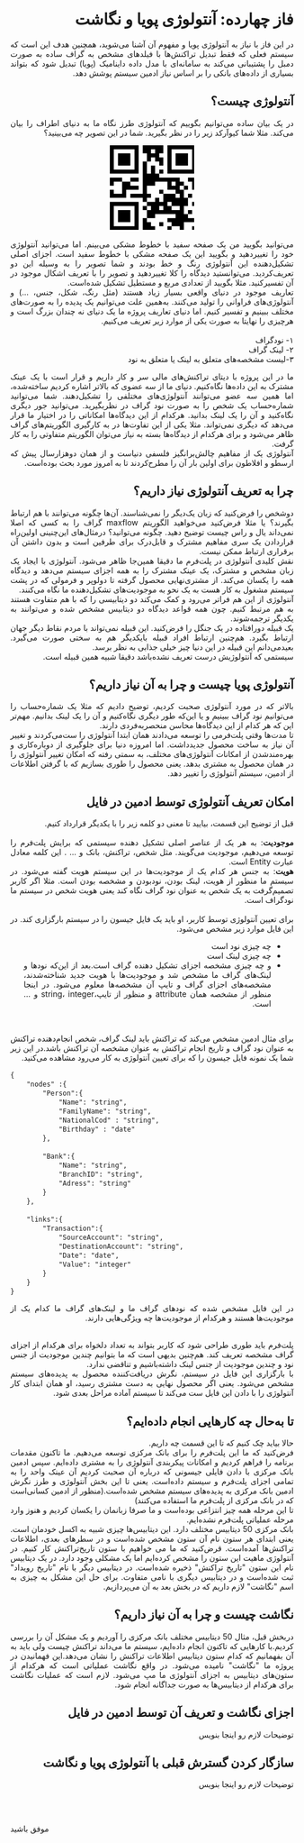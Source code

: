 <div dir="rtl" align='justify'>

# فاز چهارده: آنتولوژی پویا و نگاشت

در این فاز با نیاز به آنتولوژی پویا و مفهوم آن آشنا می‌شوید، همچنین هدف این است که سیستم فعلی که فقط تبدیل تراکنش‌ها با فیلدهای مشخص به گراف ساده به صورت دمبل را پشتیبانی می‌کند به سامانه‌ای با مدل داده داینامیک (پویا) تبدیل شود که بتواند بسیاری از داده‌های بانکی را بر اساس نیاز ادمین سیستم پوشش دهد.

## آنتولوژی چیست؟
در یک بیان ساده می‌توانیم بگوییم که آنتولوژی طرز نگاه ما به دنیای اطراف را بیان می‌کند. مثلا شما کیوآرکد زیر را در نظر بگیرید. شما در این تصویر چه می‌بینید؟

<p align="center" style="text-align:center;"><img src="qrcode.png" alt="Logo" width="150" height="150" align="cneter"></p>

می‌توانید بگویید من یک صفحه سفید با خطوط مشکی می‌بینم. اما می‌توانید آنتولوژی خود را تغییردهید و بگویید این یک صفحه مشکی با خطوط سفید است. اجزای اصلی تشکیل‌دهنده این آنتولوژی رنگ و خط بودند و شما تصویر را به وسیله این دو تعریف‌کردید. می‌توانستید دیدگاه را کلا تغییردهید و تصویر را با تعریف اشکال موجود در آن تفسیرکنید. مثلا بگویید از تعدادی مربع و مستطیل تشکیل شده‌است.
<br>
تعاریف موجود در دنیای واقعی بسیار زیاد هستند (مثل رنگ، شکل، جنس، ...) و آنتولوژی‌های فراوانی را تولید می‌کنند. به‌همین علت می‌توانیم یک پدیده را به صورت‌های مختلف ببینیم و تفسیر کنیم.
 اما دنیای تعاریف پروژه ما یک دنیای نه‌ چندان‌ بزرگ است و هرچیزی را نهایتا به صورت یکی از موارد زیر تعریف می‌کنیم.
 <br><br>
 ۱- نودگراف
 <br>
 ۲- لینک گراف
 <br>
 ۳-لیست مشخصه‌های متعلق به لینک یا متعلق به نود

 ما در این پروژه با دیتای تراکنش‌های مالی سر و کار داریم و قرار است با یک عینک مشترک به این داده‌ها نگاه‌کنیم. دنیای ما از سه عضوی که بالاتر اشاره کردیم ساخته‌شده، اما همین سه عضو می‌توانند آنتولوژی‌های مختلفی را تشکیل‌دهند. شما می‌توانید شماره‌حساب یک شخص را به صورت نود گراف در نظربگیرید. می‌توانید جور دیگری نگاه‌‌کنید و آن را یک لینک بدانید. هرکدام از این دیدگاه‌ها امکاناتی را در اختیار ما قرار می‌دهد که دیگری نمی‌تواند. مثلا یکی از این تفاوت‌ها در به کارگیری الگوریتم‌های گراف ظاهر می‌شود و برای هرکدام از دیدگاه‌ها بسته به نیاز می‌توان الگوریتم متفاوتی را به کار گرفت.
 <br>
آنتولوژی یک از مفاهیم چالش‌برانگیز فلسفی دنیاست و از همان دوهزارسال پیش که ارسطو و افلاطون برای اولین بار آن را مطرح‌کردند تا به امروز مورد بحث بوده‌است.

## چرا به تعریف آنتولوژی نیاز داریم؟
دوشخص را فرض‌کنید که زبان یک‌دیگر را نمی‌شناسند. آن‌ها چگونه می‌توانند با هم ارتباط بگیرند؟ یا مثلا فرض‌کنید می‌خواهید الگوریتم maxflow گراف را به کسی که اصلا نمی‌داند یال و راس چیست توضیح دهید. چگونه می‌توانید؟ درمثال‌های این‌چنینی اولین‌راه قراردادن یک سری مفاهیم مشترک و قابل‌درک برای طرفین است و بدون داشتن آن برقراری ارتباط ممکن نیست.
<br>
نقش کلیدی آنتولوژی در پلت‌فرم ما دقیقا همین‌جا ظاهر می‌شود. آنتولوژی با ایجاد یک زبان مشخص و مشترک، یک عینک مشترک را به همه اجزای سیستم می‌دهد و دیدگاه همه را یکسان می‌کند. از مشتری‌نهایی محصول گرفته تا دولوپر و فرمولی که در پشت سیستم مشغول به کار هست به یک نحو به موجودیت‌های تشکیل‌دهنده ما نگاه می‌کنند.
<br>
آنتولوژی از این هم فراتر می‌رود و کمک می‌کند دو دیتابیسی  را که با هم متفاوت هستند به هم مرتبط کنیم. چون همه‌ قواعد دیدگاه دو دیتابیس مشخص شده‌ و می‌توانند به یکدیگر ترجمه‌شوند.
<br>
یک قبیله دورافتاده در یک جنگل را فرض‌کنید. این قبیله نمی‌تواند با مردم نقاط دیگر جهان ارتباط بگیرد. هم‌چنین ارتباط افراد قبیله بایکدیگر هم به سختی صورت می‌گیرد. بعیدمی‌دانم این قبیله در این دنیا چیز خیلی جذابی به نظر برسد.
<br>
سیستمی که آنتولوژیش درست تعریف نشده‌باشد دقیقا شبیه همین قبیله است.

## آنتولوژی پویا چیست و چرا به آن نیاز داریم؟
بالاتر که در مورد آنتولوژی صحبت کردیم، توضیح دادیم که مثلا یک‌‌ شماره‌حساب را می‌توانیم نود گراف ببینیم و یا این‌که طور دیگری نگاه‌کنیم و آن را یک لینک بدانیم. مهم‌تر این که هر کدام از این دیدگاه‌ها محاسن منحصربه‌فردی دارند.
<br>
تا مدت‌ها وقتی پلت‌فرمی را توسعه می‌دادند همان ابتدا آنتولوژی را ست‌می‌‌کردند و تغییر آن نیاز به ساخت محصول جدیدداشت. اما امروزه دنیا برای جلوگیری از دوباره‌کاری و بهره‌مندشدن از امکانات آنتولوژی‌های مختلف، به سمتی رفته که امکان تغییر آنتولوژی را در همان محصول به مشتری بدهد. یعنی محصول را طوری بسازیم که با گرفتن اطلاعات از ادمین، سیستم آنتولوژی را تغییر دهد.

## امکان تعریف آنتولوژی توسط ادمین در فایل
قبل از توضیح این قسمت، بیایید تا معنی دو کلمه زیر را با یکدیگر قرارداد کنیم.
<br><br>
<b>موجودیت</b>: به هر یک از عناصر اصلی تشکیل دهنده سیستمی که برایش پلت‌فرم را توسعه می‌دهیم، موجودیت می‌گویند. مثل شخص، تراکنش، بانک و ... . این کلمه معادل عبارت Entity است.
<br>
<b>هویت</b>: به جنس هر کدام یک از موجودیت‌ها در این سیستم هویت گفته می‌شود. در سیستم ما منظور از هویت، لینک بودن، نودبودن و مشخصه بودن است. مثلا اگر کاربر تصمیم‌گرفت به یک شخص به عنوان نود گراف نگاه کند یعنی هویت شخص در سیستم ما نودگراف است.
<br><br>
برای تعیین آنتولوژی توسط کاربر، او باید یک فایل جیسون را در سیستم بارگزاری کند. در این فایل موارد زیر مشخص می‌شود.
<br>
*  چه چیزی نود است
* چه چیزی لینک است
*  و چه چیزی مشخصه اجزای تشکیل دهنده گراف است.بعد از این‌که نودها و لینک‌های گراف ما مشخص شد و موجودیت‌ها با هویت جدید شناخته‌شدند، مشخصه‌های اجزای گراف و تایپ آن مشخصه‌ها  معلوم می‌شود. در اینجا منظور از مشخصه همان attribute و منظور از تایپ،string، integer و ... است.
<br>

برای مثال ادمین مشخص می‌کند که تراکنش باید لینک گراف، شخص انجام‌دهنده تراکنش به عنوان نود گراف و تاریخ انجام تراکنش به عنوان مشخصه آن تراکنش باشد.در این زیر شما یک نمونه فایل جیسون را که برای تعیین آنتولوژی به کار می‌رود مشاهده می‌کنید.

<div dir="ltr">
  
    {
        "nodes" :{
            "Person":{
                "Name": "string",
                "FamilyName": "string",
                "NationalCod" : "string",
                "Birthday" : "date"   
            },
        
            "Bank":{
                "Name": "string",
                "BranchID": "string",
                "Adress": "string"
            }
        },

        "links":{
            "Transaction":{
                "SourceAccount": "string",
                "DestinationAccount": "string",
                "Date": "date",
                "Value": "integer"
            }
        }
    }  
</div>           
در این فایل مشخص شده که نودهای گراف ما و لینک‌های گراف ما کدام یک از موجودیت‌ها هستند و هرکدام از موجودیت‌ها چه ویژگی‌هایی دارند.
<br><br>

پلت‌فرم باید طوری طراحی شود که کاربر بتواند به تعداد دلخواه برای هرکدام از اجزای گراف مشخصه تعریف کند.
هم‌چنین بدیهی است که ما بتوانیم چندین موجودیت از جنس نود و چندین موجودیت از جنس لینک داشته‌باشیم و تناقضی ندارد. 
<br>
با بارگزاری این فایل در سیستم، نگرش دریافت‌کننده محصول به پدیده‌های سیستم مشخص می‌شود. یعنی اگر محصول نهایی به دست مشتری رسید، او همان ابتدای کار آنتولوژی را با دادن این فایل ست می‌کند تا سیستم آماده مراحل بعدی شود.

## تا به‌حال چه کارهایی انجام داده‌ایم؟
حالا بیاید چک کنیم که تا این قسمت چه داریم.
<br>
فرض‌کنید که ما این پلت‌فرم را برای بانک مرکزی توسعه می‌دهیم. ما تاکنون مقدمات برنامه را فراهم کردیم و امکانات پیکربندی آنتولوژی را به مشتری داده‌ایم. سپس ادمین بانک مرکزی با دادن فایلی جیسونی که درباره‌ آن صحبت کردیم آن عینک واحد را به تمامی اجزای پلت‌فرم و سیستم داده‌است.
یعنی تا این بخش آنتولوژی و طرز نگرش ادمین بانک مرکزی به پدیده‌های سیستم مشخص شده‌است.(منظور از ادمین کسانی‌است که در بانک مرکزی از پلت‌فرم ما استفاده می‌کنند)
<br>
تا این مرحله همه چیز انتزاعی بوده‌است و ما صرفا زبانمان را یکسان کردیم و هنوز وارد مرحله عملیاتی پلت‌فرم نشده‌ایم.
<br>
بانک مرکزی 50 دیتابیس مختلف دارد. این دیتابیس‌ها چیزی شبیه به اکسل خودمان است. یعنی ابتدای هر ستون نام آن ستون مشخص شده‌است و در سطرهای بعدی، اطلاعات تراکنش‌ها آمده‌است. قرض‌کنید که ما می خواهیم با ستون تاریخ‌تراکنش کار کنیم. در آنتولوژی ماهیت این ستون را مشخص کرده‌ایم اما یک مشکلی وجود دارد. در یک دیتابیس نام این ستون "تاریخ تراکنش" ذخیره‌ شده‌است. در دیتابیس دیگر با نام "تاریخ رویداد" ثبت شده‌است و در دیتابیس دیگری با نامی متفاوت.
برای حل این مشکل به چیزی به اسم "نگاشت" لازم داریم که در بخش بعد به آن می‌پردازیم.

## نگاشت چیست و چرا به آن نیاز داریم؟
دربخش قبل، مثال 50 دیتابیس مختلف بانک مرکزی را آوردیم و یک مشکل  آن را بررسی کردیم.با کارهایی که تاکنون انجام داده‌ایم، سیستم ما می‌داند تراکنش چیست ولی باید به آن بفهمانیم که کدام ستون دیتابیس اطلاعات تراکنش را نشان می‌دهد.این فهمانیدن در پروژه ما "نگاشت" نامیده می‌شود. در واقع نگاشت عملیاتی است که هرکدام از ستون‌های دیتابیس به اجزای آنتولوژی ما مپ می‌شود.
لازم است که عملیات نگاشت برای هرکدام از دیتابیس‌ها به صورت جداگانه انجام شود.


## اجزای نگاشت و تعریف آن توسط ادمین در فایل
توضیحات لازم رو اینجا بنویس

## سازگار کردن گسترش قبلی با آنتولوژی پویا و نگاشت 
توضیحات لازم رو اینجا بنویس

<br></br>
</div>

موفق باشید



